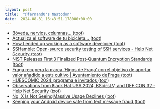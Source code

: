 ```yaml
---
layout: post
title:  "@fernand0's Mastodon"
date:  2024-08-31 16:43:51.178000+00:00
---
```

*  [Bóveda, nervios, columnas... ](https://www.flickr.com/photos/fernand0/53933076104) ([toot](https://mastodon.social/@fernand0/113057636756613742))
*  [Actualiza el software de tu bicicleta… ](https://changlonet.com/blog/actualiza-el-software-de-tu-bicicleta) ([toot](https://mastodon.social/@fernand0/113057514406245701))
*  [How I ended up working as a software developer ](https://ounapuu.ee/posts/2024/08/16/career) ([toot](https://mastodon.social/@fernand0/113057284217010394))
*  [SSHamble: Open-source security testing of SSH services - Help Net Security ](https://www.helpnetsecurity.com/2024/08/08/sshamble-test-ssh-services) ([toot](https://mastodon.social/@fernand0/113057004108933183))
*  [NIST Releases First 3 Finalized Post-Quantum Encryption Standards ](https://www.nist.gov/news-events/news/2024/08/nist-releases-first-3-finalized-post-quantum-encryption-standard) ([toot](https://mastodon.social/@fernand0/113056838538528854))
*  [Fraga recupera la marca ‘Higos de Fraga’ con el objetivo de aportar valor añadido a este cultivo \| Ayuntamiento de Fraga ](https://www.fraga.org/fraga-actualidad/noticias/fraga-recupera-la-marca-higos-de-fraga-con-el-objetivo-de-aportar-valo) ([toot](https://mastodon.social/@fernand0/113056551334876232))
*  [HUESCÓMIC 2024: programa e invitados ](https://www.xn--vietario-e3a.com/huescomic-2024) ([toot](https://mastodon.social/@fernand0/113056361482169071))
*  [Observations from Black Hat USA 2024, BSidesLV, and DEF CON 32 - Help Net Security ](https://www.helpnetsecurity.com/2024/08/16/black-hat-usa-2024-bsideslv-def-con-32) ([toot](https://mastodon.social/@fernand0/113056131542710158))
*  [No, X Is Not Seeing Massive Usage Declines ](https://www.socialmediatoday.com/news/no-x-not-seeing-massive-usage-declines/724438) ([toot](https://mastodon.social/@fernand0/113055907808019972))
*  [Keeping your Android device safe from text message fraud ](https://security.googleblog.com/2024/08/keeping-your-android-device-safe-from.htm) ([toot](https://mastodon.social/@fernand0/113055596442953619))
